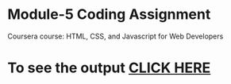 
# Module-5 Coding Assignment

Coursera course: HTML, CSS, and Javascript for Web Developers

# To see the output [CLICK HERE](https://sah12.github.io/html-css-javascript-for-web-developers-Assignments/module-5/index.html)
